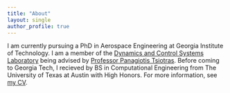 ```yaml
---
title: "About"
layout: single
author_profile: true
---
```


I am currently pursuing a PhD in Aerospace Engineering at Georgia Institute of Technology. I am a member of the [Dynamics and Control Systems Laboratory](http://dcsl.gatech.edu/) being advised by [Professor Panagiotis Tsiotras](http://dcsl.gatech.edu/tsiotras.html). Before coming to Georgia Tech, I recieved by BS in Computational Engineering from The University of Texas at Austin with High Honors. For more information, see [my CV](https://travisdriver.github.io/docs/travisdriver_cv.pdf). 
